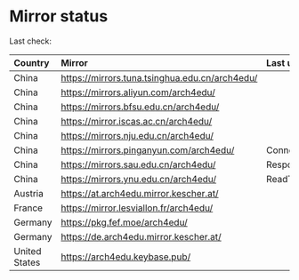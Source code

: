 <script src="./time.js"></script>
# Mirror status
Last check: <script type="text/javascript">localize(1670783037.6443338);</script>

|Country|Mirror|Last update|
|:------|:-----|:----------|
|China|https://mirrors.tuna.tsinghua.edu.cn/arch4edu/|<script type="text/javascript">localize(1670740508);</script>|
|China|https://mirrors.aliyun.com/arch4edu/|<script type="text/javascript">localize(1670654049);</script>|
|China|https://mirrors.bfsu.edu.cn/arch4edu/|<script type="text/javascript">localize(1670740508);</script>|
|China|https://mirror.iscas.ac.cn/arch4edu/|<script type="text/javascript">localize(1670740508);</script>|
|China|https://mirrors.nju.edu.cn/arch4edu/|<script type="text/javascript">localize(1670740508);</script>|
|China|https://mirrors.pinganyun.com/arch4edu/|ConnectTimeout|
|China|https://mirrors.sau.edu.cn/arch4edu/|Response 500|
|China|https://mirrors.ynu.edu.cn/arch4edu/|ReadTimeout|
|Austria|https://at.arch4edu.mirror.kescher.at/|<script type="text/javascript">localize(1670740508);</script>|
|France|https://mirror.lesviallon.fr/arch4edu/|<script type="text/javascript">localize(1670740508);</script>|
|Germany|https://pkg.fef.moe/arch4edu/|<script type="text/javascript">localize(1670740508);</script>|
|Germany|https://de.arch4edu.mirror.kescher.at/|<script type="text/javascript">localize(1670740508);</script>|
|United States|https://arch4edu.keybase.pub/|<script type="text/javascript">localize(1670740508);</script>|

<script src="./tablefilter/tablefilter.js"></script>
<script src="./table.js"></script>